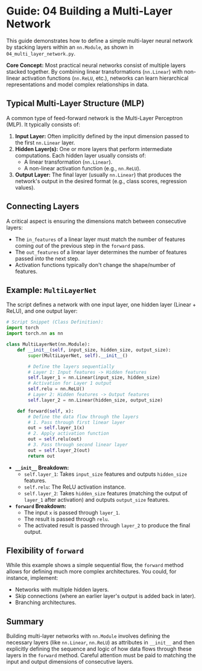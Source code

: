 # Guide: 04 Building a Multi-Layer Network

This guide demonstrates how to define a simple multi-layer neural network by stacking layers within an `nn.Module`, as shown in `04_multi_layer_network.py`.

**Core Concept:** Most practical neural networks consist of multiple layers stacked together. By combining linear transformations (`nn.Linear`) with non-linear activation functions (`nn.ReLU`, etc.), networks can learn hierarchical representations and model complex relationships in data.

## Typical Multi-Layer Structure (MLP)

A common type of feed-forward network is the Multi-Layer Perceptron (MLP). It typically consists of:

1. **Input Layer:** Often implicitly defined by the input dimension passed to the first `nn.Linear` layer.
2. **Hidden Layer(s):** One or more layers that perform intermediate computations. Each hidden layer usually consists of:
    - A linear transformation (`nn.Linear`).
    - A non-linear activation function (e.g., `nn.ReLU`).
3. **Output Layer:** The final layer (usually `nn.Linear`) that produces the network's output in the desired format (e.g., class scores, regression values).

## Connecting Layers

A critical aspect is ensuring the dimensions match between consecutive layers:

- The `in_features` of a linear layer must match the number of features coming _out_ of the previous step in the `forward` pass.
- The `out_features` of a linear layer determines the number of features passed _into_ the next step.
- Activation functions typically don't change the shape/number of features.

## Example: `MultiLayerNet`

The script defines a network with one input layer, one hidden layer (Linear + ReLU), and one output layer:

```python
# Script Snippet (Class Definition):
import torch
import torch.nn as nn

class MultiLayerNet(nn.Module):
    def __init__(self, input_size, hidden_size, output_size):
        super(MultiLayerNet, self).__init__()

        # Define the layers sequentially
        # Layer 1: Input features -> Hidden features
        self.layer_1 = nn.Linear(input_size, hidden_size)
        # Activation for Layer 1 output
        self.relu = nn.ReLU()
        # Layer 2: Hidden features -> Output features
        self.layer_2 = nn.Linear(hidden_size, output_size)

    def forward(self, x):
        # Define the data flow through the layers
        # 1. Pass through first linear layer
        out = self.layer_1(x)
        # 2. Apply activation function
        out = self.relu(out)
        # 3. Pass through second linear layer
        out = self.layer_2(out)
        return out
```

- **`__init__` Breakdown:**
  - `self.layer_1`: Takes `input_size` features and outputs `hidden_size` features.
  - `self.relu`: The ReLU activation instance.
  - `self.layer_2`: Takes `hidden_size` features (matching the output of `layer_1` after activation) and outputs `output_size` features.
- **`forward` Breakdown:**
  - The input `x` is passed through `layer_1`.
  - The result is passed through `relu`.
  - The activated result is passed through `layer_2` to produce the final output.

## Flexibility of `forward`

While this example shows a simple sequential flow, the `forward` method allows for defining much more complex architectures. You could, for instance, implement:

- Networks with multiple hidden layers.
- Skip connections (where an earlier layer's output is added back in later).
- Branching architectures.

## Summary

Building multi-layer networks with `nn.Module` involves defining the necessary layers (like `nn.Linear`, `nn.ReLU`) as attributes in `__init__` and then explicitly defining the sequence and logic of how data flows through these layers in the `forward` method. Careful attention must be paid to matching the input and output dimensions of consecutive layers.
